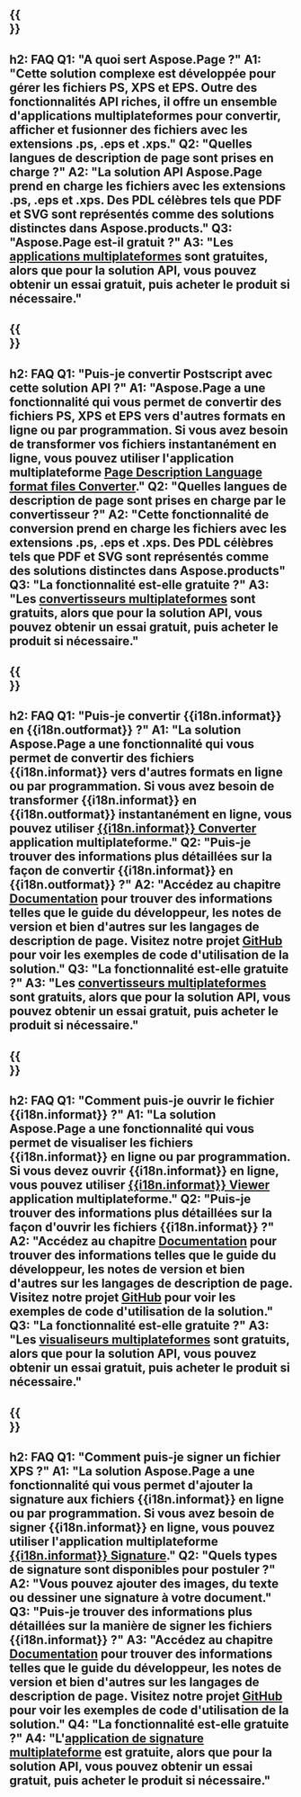 ﻿---
translation: true
deploy: false
---

{{<section faq>}}
---
h2: FAQ
Q1: "A quoi sert Aspose.Page ?"
A1: "Cette solution complexe est développée pour gérer les fichiers PS, XPS et EPS. Outre des fonctionnalités API riches, il offre un ensemble d'applications multiplateformes pour convertir, afficher et fusionner des fichiers avec les extensions .ps, .eps et .xps."
Q2: "Quelles langues de description de page sont prises en charge ?"
A2: "La solution API Aspose.Page prend en charge les fichiers avec les extensions .ps, .eps et .xps. Des PDL célèbres tels que PDF et SVG sont représentés comme des solutions distinctes dans Aspose.products."
Q3: "Aspose.Page est-il gratuit ?"
A3: "Les [applications multiplateformes](https://products.aspose.app/page/applications) sont gratuites, alors que pour la solution API, vous pouvez obtenir un essai gratuit, puis acheter le produit si nécessaire."
---

{{<section faq-converter>}}
---
h2: FAQ
Q1: "Puis-je convertir Postscript avec cette solution API ?"
A1: "Aspose.Page a une fonctionnalité qui vous permet de convertir des fichiers PS, XPS et EPS vers d'autres formats en ligne ou par programmation. Si vous avez besoin de transformer vos fichiers instantanément en ligne, vous pouvez utiliser l'application multiplateforme [Page Description Language format files Converter](https://products.aspose.app/page/conversion/)."
Q2: "Quelles langues de description de page sont prises en charge par le convertisseur ?"
A2: "Cette fonctionnalité de conversion prend en charge les fichiers avec les extensions .ps, .eps et .xps. Des PDL célèbres tels que PDF et SVG sont représentés comme des solutions distinctes dans Aspose.products"
Q3: "La fonctionnalité est-elle gratuite ?"
A3: "Les [convertisseurs multiplateformes](https://products.aspose.app/page/conversion) sont gratuits, alors que pour la solution API, vous pouvez obtenir un essai gratuit, puis acheter le produit si nécessaire."
---

{{<section faq-converter-child>}}
---
h2: FAQ
Q1: "Puis-je convertir {{i18n.informat}} en {{i18n.outformat}} ?"
A1: "La solution Aspose.Page a une fonctionnalité qui vous permet de convertir des fichiers {{i18n.informat}} vers d'autres formats en ligne ou par programmation. Si vous avez besoin de transformer {{i18n.informat}} en {{i18n.outformat}} instantanément en ligne, vous pouvez utiliser [{{i18n.informat}} Converter](https://products.aspose.app/page/conversion/{{i18n.informatlower}}) application multiplateforme."
Q2: "Puis-je trouver des informations plus détaillées sur la façon de convertir {{i18n.informat}} en {{i18n.outformat}} ?"
A2: "Accédez au chapitre [Documentation](https://docs.aspose.com/page/) pour trouver des informations telles que le guide du développeur, les notes de version et bien d'autres sur les langages de description de page. Visitez notre projet [GitHub](https://github.com/aspose-page) pour voir les exemples de code d'utilisation de la solution."
Q3: "La fonctionnalité est-elle gratuite ?"
A3: "Les [convertisseurs multiplateformes](https://products.aspose.app/page/conversion) sont gratuits, alors que pour la solution API, vous pouvez obtenir un essai gratuit, puis acheter le produit si nécessaire."
---

{{<section faq-viewer-child>}}
---
h2: FAQ
Q1: "Comment puis-je ouvrir le fichier {{i18n.informat}} ?"
A1: "La solution Aspose.Page a une fonctionnalité qui vous permet de visualiser les fichiers {{i18n.informat}} en ligne ou par programmation. Si vous devez ouvrir {{i18n.informat}} en ligne, vous pouvez utiliser [{{i18n.informat}} Viewer](https://products.aspose.app/page/conversion/{{i18n.informatlower}}) application multiplateforme."
Q2: "Puis-je trouver des informations plus détaillées sur la façon d'ouvrir les fichiers {{i18n.informat}} ?"
A2: "Accédez au chapitre [Documentation](https://docs.aspose.com/page/) pour trouver des informations telles que le guide du développeur, les notes de version et bien d'autres sur les langages de description de page. Visitez notre projet [GitHub](https://github.com/aspose-page) pour voir les exemples de code d'utilisation de la solution."
Q3: "La fonctionnalité est-elle gratuite ?"
A3: "Les [visualiseurs multiplateformes](https://products.aspose.app/page/viewer) sont gratuits, alors que pour la solution API, vous pouvez obtenir un essai gratuit, puis acheter le produit si nécessaire."
---

{{<section faq-signature-child>}}
---
h2: FAQ
Q1: "Comment puis-je signer un fichier XPS ?"
A1: "La solution Aspose.Page a une fonctionnalité qui vous permet d'ajouter la signature aux fichiers {{i18n.informat}} en ligne ou par programmation. Si vous avez besoin de signer {{i18n.informat}} en ligne, vous pouvez utiliser l'application multiplateforme [{{i18n.informat}} Signature](https://products.aspose.app/page/signature)."
Q2: "Quels types de signature sont disponibles pour postuler ?"
A2: "Vous pouvez ajouter des images, du texte ou dessiner une signature à votre document."
Q3: "Puis-je trouver des informations plus détaillées sur la manière de signer les fichiers {{i18n.informat}} ?"
A3: "Accédez au chapitre [Documentation](https://docs.aspose.com/page/) pour trouver des informations telles que le guide du développeur, les notes de version et bien d'autres sur les langages de description de page. Visitez notre projet [GitHub](https://github.com/aspose-page) pour voir les exemples de code d'utilisation de la solution."
Q4: "La fonctionnalité est-elle gratuite ?"
A4: "L'[application de signature multiplateforme](https://products.aspose.app/page/viewer) est gratuite, alors que pour la solution API, vous pouvez obtenir un essai gratuit, puis acheter le produit si nécessaire."
---